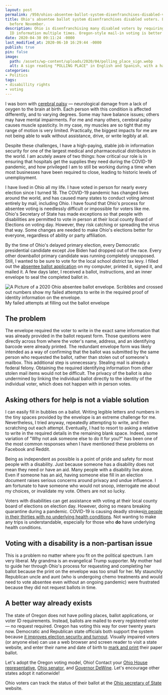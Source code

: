```yaml
---
layout: post
permalink: /950/ohios-absentee-ballot-system-disenfranchises-disabled-voters-lets-fix-that-before-november/
title: Ohio's absentee ballot system disenfranchises disabled voters. Let's fix that
  before November.
description: Ohio is disenfranchising many disabled voters by requiring the same voter
  ID information multiple times. Oregon-style mail-in voting is better for everyone.
date: 2020-04-30 09:11:24 -0000
last_modified_at: 2020-06-10 16:29:44 -0000
publish: true
pin: false
image:
  path: /assets/wp-content/uploads/2020/04/polling_place_sign.webp
  alt: A sign reading "POLLING PLACE" in English and Spanish, with a handicapped symbol
categories:
- Politics
tags:
- disabillity rights
- voting
---
```

I was born with [cerebral palsy](<https://www.mayoclinic.org/diseases-conditions/cerebral-palsy/symptoms-causes/syc-20353999>) — neurological damage from a lack of oxygen to the brain at birth. Each person with this condition is affected differently, and to varying degrees. Some may have balance issues; others may have mental impairments. For me and many others, cerebral palsy causes muscle spasticity. In my case, my muscles are so tight that my range of motion is very limited. Practically, the biggest impacts for me are not being able to walk without assistance, drive, or write legibly at all.

Despite these challenges, I have a high-paying, stable job in information security for one of the largest medical and pharmaceutical distributors in the world. I am acutely aware of two things: how critical our role is in ensuring that hospitals get the supplies they need during the COVID-19 pandemic, and how privileged I am to still be working during a time when most businesses have been required to close, leading to historic levels of unemployment.

I have lived in Ohio all my life. I have voted in person for nearly every election since I turned 18. The COVID-19 pandemic has changed lives around the world, and has caused many states to conduct voting almost entirely by mail, including Ohio. I have found that Ohio's process for absentee voting is needlessly difficult or impossible for voters like me. Ohio's Secretary of State has made exceptions so that people with disabilities are permitted to vote in person at their local county Board of Elections on voting day. However, they risk catching or spreading the virus that way. Some changes are needed to make Ohio's elections better for everyone, regardless of ability or party affiliation.

By the time of Ohio's delayed primary election, every Democratic presidential candidate except Joe Biden had dropped out of the race. Every other downballot primary candidate was running completely unopposed. Still, I wanted to be sure to vote for the local school district tax levy. I filled out the [absentee ballot application](<https://www.boe.ohio.gov/comoh/Absentee_Request_11-A.pdf>) on my computer, printed it, signed it, and mailed it. A few days later, I received a ballot, instructions, and an inner envelope to seal the completed ballot in.

![A Picture of a 2020 Ohio absentee ballot envelope. Scribbles and crossed out numbers show my failed attempts to write in the required proof of identity information on the envelope.](/wp-content/uploads/2020/04/ohio_2020_absentee_envelope.webp)My failed attempts at filling out the ballot envelope

## The problem

The envelope required the voter to write in the exact same information that was already provided in the ballot request form. Those questions were directly across from where the voter's name, address, and an identifying barcode were already printed. The redundant envelope form was likely intended as a way of confirming that the ballot was submitted by the same person who requested the ballot, rather than stolen out of someone's mailbox. This additional step is unnecessary. Stealing mail is already a federal felony. Obtaining the required identifying information from other stolen mail items would not be difficult. The privacy of the ballot is also undermined by linking the individual ballot directly to the identity of the individual voter, which does not happen with in person votes.

## Asking others for help is not a viable solution

I can easily fill in bubbles on a ballot. Writing legible letters and numbers in the tiny spaces provided by the envelope is an extreme challenge for me. Nevertheless, I tried anyway, repeatedly attempting to write, and then scratching out each attempt. Eventually, I had to resort to asking a relative to write in the required details in the remaining blank space. Indeed, some variation of "Why not ask someone else to do it for you?" has been one of the most common responses when I have mentioned these problems on Facebook and Reddit.

Being as independent as possible is a point of pride and safety for most people with a disability. Just because someone has a disability does not mean they need or have an aid. Many people with a disability live alone. Even if someone has an aid, having someone else fill in an election document raises serious concerns around privacy and undue influence. I am fortunate to have someone who would not snoop, interrogate me about my choices, or invalidate my vote. Others are not so lucky.

Voters with disabilities can get assistance with voting at their local county board of elections on election day. However, doing so means breaking quarantine during a pandemic. COVID-19 is causing deadly strokes[in people in their thirties with no underlying health conditions](<https://www.washingtonpost.com/health/2020/04/24/strokes-coronavirus-young-patients/>). Not wanting to make any trips is understandable, especially for those who **do** have underlying health conditions.

## Voting with a disability is a non-partisan issue

This is a problem no matter where you fit on the political spectrum. I am very liberal. My grandma is an evangelical Trump supporter. My mother had to guide her through Ohio's process for requesting and completing her ballot because the print on the envelope was too small for her. My staunchly Republican uncle and aunt (who is undergoing chemo treatments and would need to vote absentee even without an ongoing pandemic) were frustrated because they did not request ballots in time.

## A better way already exists

The state of Oregon does not have polling places, ballot applications, or voter ID requirements. Instead, ballots are mailed to every registered voter — no request required. Oregon has voting this way for over twenty years now. Democratic and Republican state officials both support the system because [it improves election security and turnout](<https://www.nbcnews.com/politics/elections/you-can-t-hack-paper-how-oregon-fights-election-meddling-n930481>). Visually impaired voters (or anyone else) can use a web browser and screen reader to visit a state website, and enter their name and date of birth to [mark and print](<https://sos.oregon.gov/voting/Pages/instructions-disabilities.aspx>) their paper ballot.

Let's adopt the Oregon voting model, Ohio! Contact your [Ohio House representative](<https://www.ohiohouse.gov/members/district-map>), [Ohio senator](<https://www.ohiosenate.gov/senators/district-map>), and [Governor DeWine](<https://governor.ohio.gov/wps/portal/gov/governor/>). Let's encourage other states adopt it nationwide!

Ohio voters can track the status of their ballot at the [Ohio secretary of State](<https://www.ohiosos.gov/elections/voters/toolkit/ballot-tracking/>) website.
